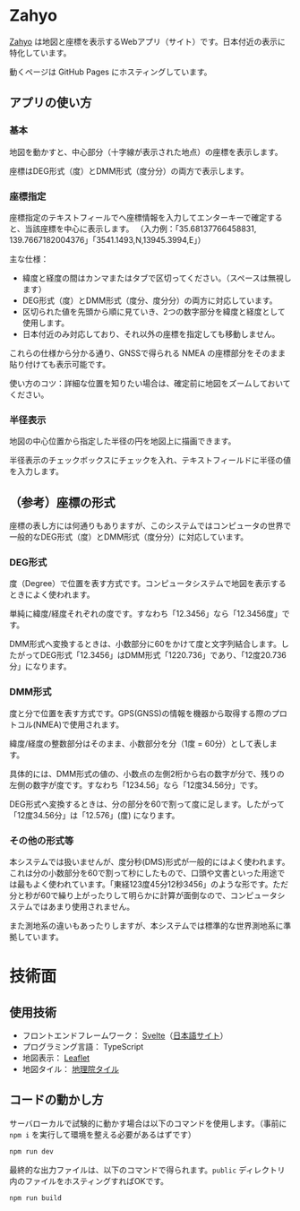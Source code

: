 # Zahyo

[Zahyo](https://tris5572.github.io/zahyo/) は地図と座標を表示するWebアプリ（サイト）です。日本付近の表示に特化しています。

動くページは GitHub Pages にホスティングしています。

## アプリの使い方

### 基本

地図を動かすと、中心部分（十字線が表示された地点）の座標を表示します。

座標はDEG形式（度）とDMM形式（度分分）の両方で表示します。

### 座標指定

座標指定のテキストフィールでへ座標情報を入力してエンターキーで確定すると、当該座標を中心に表示します。
（入力例：「35.68137766458831, 139.7667182004376」「3541.1493,N,13945.3994,E」）

主な仕様：
- 緯度と経度の間はカンマまたはタブで区切ってください。（スペースは無視します）
- DEG形式（度）とDMM形式（度分、度分分）の両方に対応しています。
- 区切られた値を先頭から順に見ていき、2つの数字部分を緯度と経度として使用します。
- 日本付近のみ対応しており、それ以外の座標を指定しても移動しません。

これらの仕様から分かる通り、GNSSで得られる NMEA の座標部分をそのまま貼り付けても表示可能です。

使い方のコツ：詳細な位置を知りたい場合は、確定前に地図をズームしておいてください。

### 半径表示

地図の中心位置から指定した半径の円を地図上に描画できます。

半径表示のチェックボックスにチェックを入れ、テキストフィールドに半径の値を入力します。


## （参考）座標の形式

座標の表し方には何通りもありますが、このシステムではコンピュータの世界で一般的なDEG形式（度）とDMM形式（度分分）に対応しています。

### DEG形式

度（Degree）で位置を表す方式です。コンピュータシステムで地図を表示するときによく使われます。

単純に緯度/経度それぞれの度です。すなわち「12.3456」なら「12.3456度」です。

DMM形式へ変換するときは、小数部分に60をかけて度と文字列結合します。したがってDEG形式「12.3456」はDMM形式「1220.736」であり、「12度20.736分」になります。

### DMM形式

度と分で位置を表す方式です。GPS(GNSS)の情報を機器から取得する際のプロトコル(NMEA)で使用されます。

緯度/経度の整数部分はそのまま、小数部分を分（1度 = 60分）として表します。

具体的には、DMM形式の値の、小数点の左側2桁から右の数字が分で、残りの左側の数字が度です。すなわち「1234.56」なら「12度34.56分」です。

DEG形式へ変換するときは、分の部分を60で割って度に足します。したがって「12度34.56分」は「12.576」(度) になります。

### その他の形式等

本システムでは扱いませんが、度分秒(DMS)形式が一般的にはよく使われます。これは分の小数部分を60で割って秒にしたもので、口頭や文書といった用途では最もよく使われています。「東経123度45分12秒3456」のような形です。ただ分と秒が60で繰り上がったりして明らかに計算が面倒なので、コンピュータシステムではあまり使用されません。

また測地系の違いもあったりしますが、本システムでは標準的な世界測地系に準拠しています。


# 技術面

## 使用技術

- フロントエンドフレームワーク： [Svelte](https://svelte.dev)（[日本語サイト](https://svelte.jp/)）
- プログラミング言語： TypeScript
- 地図表示： [Leaflet](https://leafletjs.com/)
- 地図タイル： [地理院タイル](https://maps.gsi.go.jp/development/ichiran.html)

## コードの動かし方

サーバローカルで試験的に動かす場合は以下のコマンドを使用します。（事前に `npm i` を実行して環境を整える必要があるはずです）

```bash
npm run dev
```

最終的な出力ファイルは、以下のコマンドで得られます。`public` ディレクトリ内のファイルをホスティングすればOKです。

```bash
npm run build
```
